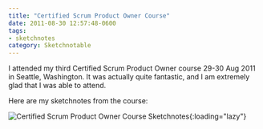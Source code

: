 ```yaml
---
title: "Certified Scrum Product Owner Course"
date: 2011-08-30 12:57:48-0600
tags:
- sketchnotes
category: Sketchnotable
---
```


I attended my third Certified Scrum Product Owner course 29-30 Aug 2011 in Seattle, Washington. It was actually quite fantastic, and I am extremely glad that I was able to attend.

Here are my sketchnotes from the course:

![Certified Scrum Product Owner Course Sketchnotes](https://www.sketchnotable.com/uploads/2021/346823161f.png){:loading="lazy"}
